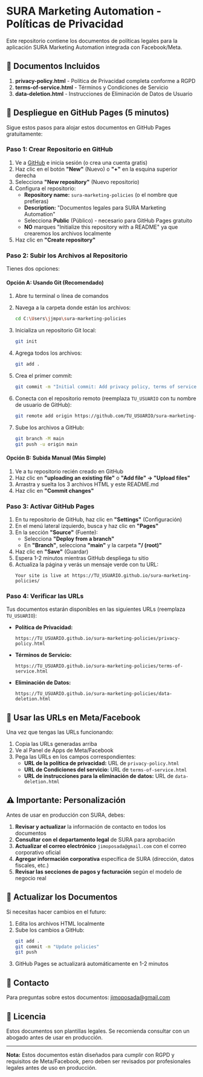 # SURA Marketing Automation - Políticas de Privacidad

Este repositorio contiene los documentos de políticas legales para la aplicación SURA Marketing Automation integrada con Facebook/Meta.

## 📄 Documentos Incluidos

1. **privacy-policy.html** - Política de Privacidad completa conforme a RGPD
2. **terms-of-service.html** - Términos y Condiciones de Servicio
3. **data-deletion.html** - Instrucciones de Eliminación de Datos de Usuario

## 🚀 Despliegue en GitHub Pages (5 minutos)

Sigue estos pasos para alojar estos documentos en GitHub Pages gratuitamente:

### Paso 1: Crear Repositorio en GitHub

1. Ve a [GitHub](https://github.com) e inicia sesión (o crea una cuenta gratis)
2. Haz clic en el botón **"New"** (Nuevo) o **"+"** en la esquina superior derecha
3. Selecciona **"New repository"** (Nuevo repositorio)
4. Configura el repositorio:
   - **Repository name:** `sura-marketing-policies` (o el nombre que prefieras)
   - **Description:** "Documentos legales para SURA Marketing Automation"
   - Selecciona **Public** (Público) - necesario para GitHub Pages gratuito
   - **NO** marques "Initialize this repository with a README" ya que crearemos los archivos localmente
5. Haz clic en **"Create repository"**

### Paso 2: Subir los Archivos al Repositorio

Tienes dos opciones:

#### Opción A: Usando Git (Recomendado)

1. Abre tu terminal o línea de comandos
2. Navega a la carpeta donde están los archivos:
   ```bash
   cd C:\Users\jjmpo\sura-marketing-policies
   ```

3. Inicializa un repositorio Git local:
   ```bash
   git init
   ```

4. Agrega todos los archivos:
   ```bash
   git add .
   ```

5. Crea el primer commit:
   ```bash
   git commit -m "Initial commit: Add privacy policy, terms of service, and data deletion documents"
   ```

6. Conecta con el repositorio remoto (reemplaza `TU_USUARIO` con tu nombre de usuario de GitHub):
   ```bash
   git remote add origin https://github.com/TU_USUARIO/sura-marketing-policies.git
   ```

7. Sube los archivos a GitHub:
   ```bash
   git branch -M main
   git push -u origin main
   ```

#### Opción B: Subida Manual (Más Simple)

1. Ve a tu repositorio recién creado en GitHub
2. Haz clic en **"uploading an existing file"** o **"Add file" → "Upload files"**
3. Arrastra y suelta los 3 archivos HTML y este README.md
4. Haz clic en **"Commit changes"**

### Paso 3: Activar GitHub Pages

1. En tu repositorio de GitHub, haz clic en **"Settings"** (Configuración)
2. En el menú lateral izquierdo, busca y haz clic en **"Pages"**
3. En la sección **"Source"** (Fuente):
   - Selecciona **"Deploy from a branch"**
   - En **"Branch"**, selecciona **"main"** y la carpeta **"/ (root)"**
4. Haz clic en **"Save"** (Guardar)
5. Espera 1-2 minutos mientras GitHub despliega tu sitio
6. Actualiza la página y verás un mensaje verde con tu URL:
   ```
   Your site is live at https://TU_USUARIO.github.io/sura-marketing-policies/
   ```

### Paso 4: Verificar las URLs

Tus documentos estarán disponibles en las siguientes URLs (reemplaza `TU_USUARIO`):

- **Política de Privacidad:**
  ```
  https://TU_USUARIO.github.io/sura-marketing-policies/privacy-policy.html
  ```

- **Términos de Servicio:**
  ```
  https://TU_USUARIO.github.io/sura-marketing-policies/terms-of-service.html
  ```

- **Eliminación de Datos:**
  ```
  https://TU_USUARIO.github.io/sura-marketing-policies/data-deletion.html
  ```

## 📝 Usar las URLs en Meta/Facebook

Una vez que tengas las URLs funcionando:

1. Copia las URLs generadas arriba
2. Ve al Panel de Apps de Meta/Facebook
3. Pega las URLs en los campos correspondientes:
   - **URL de la política de privacidad:** URL de `privacy-policy.html`
   - **URL de Condiciones del servicio:** URL de `terms-of-service.html`
   - **URL de instrucciones para la eliminación de datos:** URL de `data-deletion.html`

## ⚠️ Importante: Personalización

Antes de usar en producción con SURA, debes:

1. **Revisar y actualizar** la información de contacto en todos los documentos
2. **Consultar con el departamento legal** de SURA para aprobación
3. **Actualizar el correo electrónico** `jimoposada@gmail.com` con el correo corporativo oficial
4. **Agregar información corporativa** específica de SURA (dirección, datos fiscales, etc.)
5. **Revisar las secciones de pagos y facturación** según el modelo de negocio real

## 🔄 Actualizar los Documentos

Si necesitas hacer cambios en el futuro:

1. Edita los archivos HTML localmente
2. Sube los cambios a GitHub:
   ```bash
   git add .
   git commit -m "Update policies"
   git push
   ```
3. GitHub Pages se actualizará automáticamente en 1-2 minutos

## 📧 Contacto

Para preguntas sobre estos documentos: jimoposada@gmail.com

## 📜 Licencia

Estos documentos son plantillas legales. Se recomienda consultar con un abogado antes de usar en producción.

---

**Nota:** Estos documentos están diseñados para cumplir con RGPD y requisitos de Meta/Facebook, pero deben ser revisados por profesionales legales antes de uso en producción.
